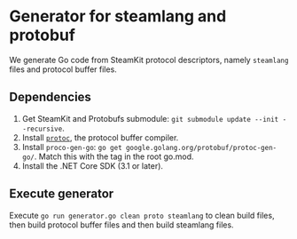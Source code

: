 # Generator for steamlang and protobuf

We generate Go code from SteamKit protocol descriptors, namely `steamlang` files and protocol buffer files.

## Dependencies
1. Get SteamKit and Protobufs submodule: `git submodule update --init --recursive`.
2. Install [`protoc`](https://developers.google.com/protocol-buffers/docs/downloads), the protocol buffer compiler.
3. Install `proco-gen-go`: `go get google.golang.org/protobuf/protoc-gen-go/`. Match this with the tag in the root go.mod.
4. Install the .NET Core SDK (3.1 or later).

## Execute generator

Execute `go run generator.go clean proto steamlang` to clean build files, then build protocol buffer files and then build steamlang files.
